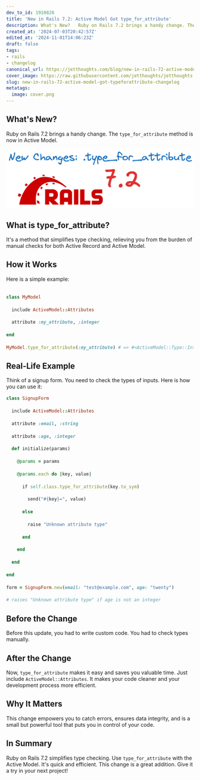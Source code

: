 ```yaml
---
dev_to_id: 1910828
title: 'New in Rails 7.2: Active Model Got type_for_attribute'
description: What's New?   Ruby on Rails 7.2 brings a handy change. The type_for_attribute method is now...
created_at: '2024-07-03T20:42:57Z'
edited_at: '2024-11-01T14:06:23Z'
draft: false
tags:
- rails
- changelog
canonical_url: https://jetthoughts.com/blog/new-in-rails-72-active-model-got-typeforattribute-changelog/
cover_image: https://raw.githubusercontent.com/jetthoughts/jetthoughts.github.io/master/content/blog/new-in-rails-72-active-model-got-typeforattribute-changelog/cover.png
slug: new-in-rails-72-active-model-got-typeforattribute-changelog
metatags:
  image: cover.png
---
```

## What's New?

Ruby on Rails 7.2 brings a handy change. The `type_for_attribute` method is now in Active Model.

![Image description](file_0.png)

## What is type_for_attribute?

It's a method that simplifies type checking, relieving you from the burden of manual checks for both Active Record and Active Model.

## How it Works

Here is a simple example:

```ruby

class MyModel

  include ActiveModel::Attributes

  attribute :my_attribute, :integer

end

MyModel.type_for_attribute(:my_attribute) # => #<ActiveModel::Type::Integer ...>
```

## Real-Life Example

Think of a signup form. You need to check the types of inputs. Here is how you can use it:

```ruby
class SignupForm

  include ActiveModel::Attributes

  attribute :email, :string

  attribute :age, :integer

  def initialize(params)

    @params = params

    @params.each do |key, value|

      if self.class.type_for_attribute(key.to_sym)

        send("#{key}=", value)

      else

        raise "Unknown attribute type"

      end

    end

  end

end

form = SignupForm.new(email: "test@example.com", age: "twenty")

# raises "Unknown attribute type" if age is not an integer
```

## Before the Change

Before this update, you had to write custom code. You had to check types manually.

## After the Change

Now, `type_for_attribute` makes it easy and saves you valuable time. Just include `ActiveModel::Attributes`. It makes your code cleaner and your development process more efficient.

## Why It Matters

This change empowers you to catch errors, ensures data integrity, and is a small but powerful tool that puts you in control of your code.

## In Summary

Ruby on Rails 7.2 simplifies type checking. Use `type_for_attribute` with the Active Model. It's quick and efficient. This change is a great addition. Give it a try in your next project!